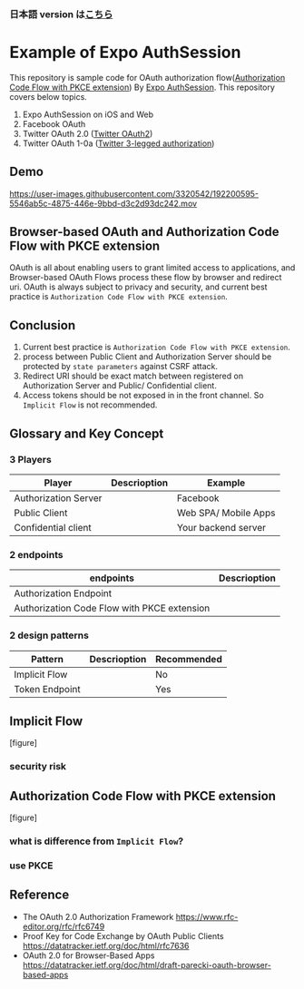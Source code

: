 ### 日本語 version は[こちら](https://github.com/Minminzei/expo-authsession-authcodeflow/README.ja.md)

# Example of Expo AuthSession

This repository is sample code for OAuth authorization flow([Authorization Code Flow with PKCE extension](https://tinyurl.com/2qm6xyh6)) By [Expo AuthSession](https://docs.expo.dev/versions/latest/sdk/auth-session/).
This repository covers below topics.

1. Expo AuthSession on iOS and Web
1. Facebook OAuth
1. Twitter OAuth 2.0 ([Twitter OAuth2](https://developer.twitter.com/en/docs/basics/authentication/api-reference/token))
1. Twitter OAuth 1-0a ([Twitter 3-legged authorization](https://developer.twitter.com/en/docs/basics/authentication/overview/3-legged-oauth))

## Demo

https://user-images.githubusercontent.com/3320542/192200595-5546ab5c-4875-446e-9bbd-d3c2d93dc242.mov

## Browser-based OAuth and Authorization Code Flow with PKCE extension

OAuth is all about enabling users to grant limited access to applications, and Browser-based OAuth Flows process these flow by browser and redirect uri.
OAuth is always subject to privacy and security, and current best practice is `Authorization Code Flow with PKCE extension`.

## Conclusion

1. Current best practice is `Authorization Code Flow with PKCE extension`.
2. process between Public Client and Authorization Server should be protected by `state parameters` against CSRF attack.
3. Redirect URI should be exact match between registered on Authorization Server and Public/ Confidential client.
4. Access tokens should be not exposed in in the front channel. So `Implicit Flow` is not recommended.

## Glossary and Key Concept

### 3 Players

| Player               | Descrioption | Example              |
| -------------------- | ------------ | -------------------- |
| Authorization Server |              | Facebook             |
| Public Client        |              | Web SPA/ Mobile Apps |
| Confidential client  |              | Your backend server  |

### 2 endpoints

| endpoints                                   | Descrioption |
| ------------------------------------------- | ------------ |
| Authorization Endpoint                      |              |
| Authorization Code Flow with PKCE extension |              |

### 2 design patterns

| Pattern        | Descrioption | Recommended |
| -------------- | ------------ | ----------- |
| Implicit Flow  |              | No          |
| Token Endpoint |              | Yes         |

## Implicit Flow

[figure]

### security risk

## Authorization Code Flow with PKCE extension

[figure]

### what is difference from `Implicit Flow`?

### use PKCE

## Reference

- The OAuth 2.0 Authorization Framework
  https://www.rfc-editor.org/rfc/rfc6749
- Proof Key for Code Exchange by OAuth Public Clients
  https://datatracker.ietf.org/doc/html/rfc7636
- OAuth 2.0 for Browser-Based Apps
  https://datatracker.ietf.org/doc/html/draft-parecki-oauth-browser-based-apps
